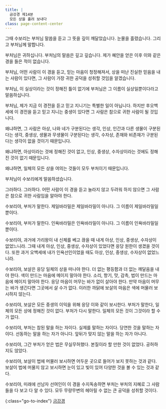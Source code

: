 ```yaml
---
title: |
  금강경 제14분
  모든 상을 흘려 보내다
class: page-content-center
---
```


그때 수보리는 부처님 말씀을 듣고 그 뜻을 깊이 깨달았습니다.
눈물을 흘렸습니다.
그리고 부처님께 말합니다.


부처님은 귀하십니다.
부처님의 말씀은 깊고 깊습니다.
제가 혜안을 얻은 이후 이와 같은 경을 들은 적이 없습니다.

부처님,
어떤 사람이 이 경을 듣고, 믿는 마음이 청정해져서,
상을 떠난 진실한 믿음을 내는 사람이 있다면,
그 사람이 가장 귀한 공덕을 성취할 것임을 알겠습니다.

부처님,
이 실상이라는 것이 정해진 틀이 없기에
부처님은 그 이름이 실상일뿐이다라고 말씀하십니다.

부처님,
제가 지금 이 경전을 듣고 믿고 지니기는 특별한 일이 아닙니다.
하지만 후오백세에 이 경전을 듣고 믿고 지니는 중생이 있다면
그 사람은 참으로 귀한 사람이 될 것입니다.

왜냐하면,
그 사람은 아상, 나와 네가 구분된다는 생각,
인상, 인간과 다른 생물이 구분된다는 생각, 
중생상, 생물과 무생물이 구분된다는 생각, 
수자상, 존재와 비존재가 구분된다는 생각이 
없을 것이기 때문입니다.

왜냐하면,
아상이라는 것에 정해진 것이 없고,
인상, 중생상, 수자상이라는 것에도 정해진 것이 없기 때문입니다.

왜냐하면,
일체의 모든 상을 여의는 것들이 모두 부처이기 때문입니다.


부처님이 수보리에게 말씀하셨습니다.

그러하다. 그러하다.
어떤 사람이 이 경을 듣고 놀라지 않고 두려워 하지 않으면 
그 사람은 참으로 귀한 사람임을 알아야 한다.

수보리야, 부처가 말한다.
제일바라밀은 제일바라밀이 아니다.
그 이름이 제일바라밀일 뿐이다.

수보리야, 부처가 말한다.
인욕바라밀은 인욕바라밀이 아니다.
그 이름이 인욕바라밀일 뿐이다.

수보리야,
과거에 가리왕이 내 신체를 베고 끊을 때 내게 아상, 인상, 중생상, 수자상이 없었느니라.
그때 내게 아상, 인상, 중생상, 수자상이 있었다면 응당 원한이 생겼을 것이다.
또한 과거 오백세에 내가 인욕선인이었을 때도 아상, 인상, 중생상, 수자상이 없었느니라.

수보리야,
보살은 응당 일체의 상을 떠나야 한다.
더 없는 평등함과 더 없는 깨달음을 내야 한다.
색이 만드는 마음에 메이지 말아야 한다.
소리, 향기, 맛, 감촉, 법이 만드는 마음에 메이지 말아야 한다.
응당 마음이 머무는 바가 없이 살아야 한다.
만약 마음이 머무는 바가 생긴다면 그곳에서 살 수가 없다.
이러한 까닭에 보살의 마음은 색에 머물러 보시하지 않는다.

수보리야,
보살은 모든 중생의 이익을 위해 응당 이와 같이 보시한다.
부처가 말한다, 일체의 모든 상에 정해진 것이 없다.
부처가 다시 말한다. 일체의 모든 것이 그것이라 할 수가 없다.

수보리야,
부처는 참된 말을 하는 자이다.
실제를 말하는 자이다.
당연한 것을 말하는 자이다.
선동하는 말을 하는 자가 아니다.
앞뒤가 맞지 않는 말을 하는 자가 아니다.

수보리야,
그간 부처가 얻은 법은 무실무허했다.
본질이라 할 만한 것이 없었다.
공허하지도 않았다.

수보리야,
보살이 법에 머물러 보시하면
어두운 곳으로 들어가 보지 못하는 것과 같다.
보살이 법에 머물지 않고 보시하면
눈이 있고 빛이 있어 다양한 것을 볼 수 있는 것과 같다.

수보리야,
미래에 선남자 선여인이 이 경을 수지독송하면
부처는 부처의 지혜로 그 사람들을 다 보고 다 알 수 있다.
모두 무량무변의 헤아릴 수 없는 큰 공덕을 성취할 것이다.

{:class="go-to-index"}
[금강경](index)